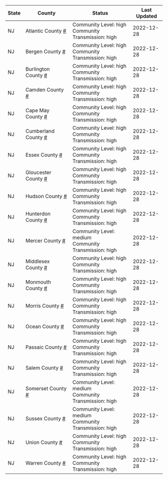 State | County | Status | Last Updated
--- | --- | --- | --- 
NJ | Atlantic County <a href="#atlantic_county">#</a> | <a name="atlantic_county"></a>Community Level: high<br/>Community Transmission: high | 2022-12-28
NJ | Bergen County <a href="#bergen_county">#</a> | <a name="bergen_county"></a>Community Level: high<br/>Community Transmission: high | 2022-12-28
NJ | Burlington County <a href="#burlington_county">#</a> | <a name="burlington_county"></a>Community Level: high<br/>Community Transmission: high | 2022-12-28
NJ | Camden County <a href="#camden_county">#</a> | <a name="camden_county"></a>Community Level: high<br/>Community Transmission: high | 2022-12-28
NJ | Cape May County <a href="#cape_may_county">#</a> | <a name="cape_may_county"></a>Community Level: high<br/>Community Transmission: high | 2022-12-28
NJ | Cumberland County <a href="#cumberland_county">#</a> | <a name="cumberland_county"></a>Community Level: high<br/>Community Transmission: high | 2022-12-28
NJ | Essex County <a href="#essex_county">#</a> | <a name="essex_county"></a>Community Level: high<br/>Community Transmission: high | 2022-12-28
NJ | Gloucester County <a href="#gloucester_county">#</a> | <a name="gloucester_county"></a>Community Level: high<br/>Community Transmission: high | 2022-12-28
NJ | Hudson County <a href="#hudson_county">#</a> | <a name="hudson_county"></a>Community Level: high<br/>Community Transmission: high | 2022-12-28
NJ | Hunterdon County <a href="#hunterdon_county">#</a> | <a name="hunterdon_county"></a>Community Level: high<br/>Community Transmission: high | 2022-12-28
NJ | Mercer County <a href="#mercer_county">#</a> | <a name="mercer_county"></a>Community Level: medium<br/>Community Transmission: high | 2022-12-28
NJ | Middlesex County <a href="#middlesex_county">#</a> | <a name="middlesex_county"></a>Community Level: high<br/>Community Transmission: high | 2022-12-28
NJ | Monmouth County <a href="#monmouth_county">#</a> | <a name="monmouth_county"></a>Community Level: high<br/>Community Transmission: high | 2022-12-28
NJ | Morris County <a href="#morris_county">#</a> | <a name="morris_county"></a>Community Level: high<br/>Community Transmission: high | 2022-12-28
NJ | Ocean County <a href="#ocean_county">#</a> | <a name="ocean_county"></a>Community Level: high<br/>Community Transmission: high | 2022-12-28
NJ | Passaic County <a href="#passaic_county">#</a> | <a name="passaic_county"></a>Community Level: high<br/>Community Transmission: high | 2022-12-28
NJ | Salem County <a href="#salem_county">#</a> | <a name="salem_county"></a>Community Level: high<br/>Community Transmission: high | 2022-12-28
NJ | Somerset County <a href="#somerset_county">#</a> | <a name="somerset_county"></a>Community Level: medium<br/>Community Transmission: high | 2022-12-28
NJ | Sussex County <a href="#sussex_county">#</a> | <a name="sussex_county"></a>Community Level: medium<br/>Community Transmission: high | 2022-12-28
NJ | Union County <a href="#union_county">#</a> | <a name="union_county"></a>Community Level: high<br/>Community Transmission: high | 2022-12-28
NJ | Warren County <a href="#warren_county">#</a> | <a name="warren_county"></a>Community Level: high<br/>Community Transmission: high | 2022-12-28
